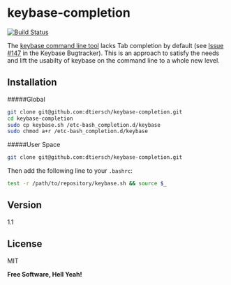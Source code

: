 keybase-completion
==================

[![Build Status](https://travis-ci.org/dtiersch/keybase-completion.svg?branch=master)](https://travis-ci.org/dtiersch/keybase-completion)

The [keybase command line tool](https://keybase.io/docs/command_line) lacks Tab completion by default (see [Issue #147](https://github.com/keybase/keybase-issues/issues/147) in the Keybase Bugtracker). This is an approach to satisfy the needs and lift the usabilty of keybase on the command line to a whole new level.

Installation
------------

#####Global

```sh
git clone git@github.com:dtiersch/keybase-completion.git
cd keybase-completion
sudo cp keybase.sh /etc-bash_completion.d/keybase
sudo chmod a+r /etc-bash_completion.d/keybase
```

#####User Space
```sh
git clone git@github.com:dtiersch/keybase-completion.git
```
Then add the following line to your `.bashrc`:
```sh
test -r /path/to/repository/keybase.sh && source $_
```

Version
-------

1.1

License
-------

MIT

**Free Software, Hell Yeah!**
